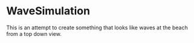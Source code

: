 WaveSimulation
==============

This is an attempt to create something that looks like waves at the beach from a top down view.
